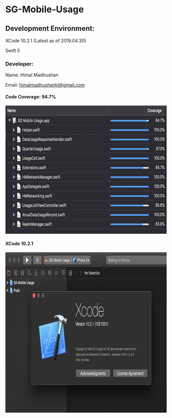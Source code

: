 # SG-Mobile-Usage

## Development Environment:
XCode 10.2.1 (Latest as of 2019.04.30)

Swift 5

### Developer:
Name: Himal Madhushan

Email: himalmadhushankl@gmail.com


#### Code Coverage: 94.7%

<img src="https://github.com/MacKaSL/SG-Mobile-Usage/blob/master/Screen-Shot-cropped-2.png" height="400" width="1000">


#### XCode 10.2.1

<img src="https://github.com/MacKaSL/SG-Mobile-Usage/blob/master/xcode%20version.png" height="500" width="1000">
